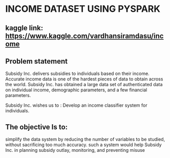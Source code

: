 # INCOME DATASET USING PYSPARK

## kaggle link: https://www.kaggle.com/vardhansiramdasu/income

## Problem statement

Subsidy Inc. delivers subsidies to individuals based on their income.
Accurate income data is one of the hardest pieces of data to obtain across the world.
Subsidy Inc. has obtained a large data set of authenticated data on individual income, demographic parameters, and a few financial parameters.

Subsidy Inc. wishes us to :
Develop an income classifier system for individuals.

## The objective Is to:

simplify the data system by reducing the number of variables to be studied, without sacrificing too much accuracy. such a system would help Subsidy Inc. in planning subsidy outlay, monitoring, and preventing misuse
